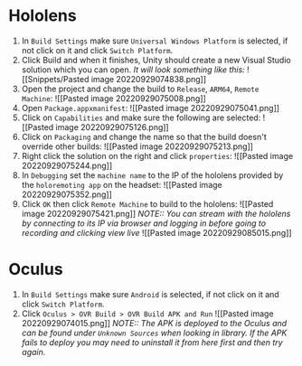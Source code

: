 # Hololens
1) In `Build Settings` make sure `Universal Windows Platform` is selected, if not click on it and click `Switch Platform`.
2) Click Build and when it finishes, Unity should create a new Visual Studio solution which you can open.
*It will look something like this:*
![[Snippets/Pasted image 20220929074838.png]]
3) Open the project and change the build to `Release`, `ARM64`, `Remote Machine`:
![[Pasted image 20220929075008.png]]
4) Open `Package.appxmanifest`:
![[Pasted image 20220929075041.png]]
5) Click on `Capabilities` and make sure the following are selected:
![[Pasted image 20220929075126.png]]
6) Click on `Packaging` and change the name so that the build doesn't override other builds:
![[Pasted image 20220929075213.png]]
7) Right click the solution on the right and click `properties`:
![[Pasted image 20220929075244.png]]
8) In `Debugging` set the `machine name` to the IP of the hololens provided by the `holoremoting app` on the headset: ![[Pasted image 20220929075352.png]]
9) Click `OK` then click `Remote Machine` to build to the hololens: ![[Pasted image 20220929075421.png]]
*NOTE:: You can stream with the hololens by connecting to its IP via browser and logging in before going to recording and clicking view live*
![[Pasted image 20220929085015.png]]

# Oculus
1) In `Build Settings` make sure `Android` is selected, if not click on it and click `Switch Platform`.
2) Click `Oculus > OVR Build > OVR Build APK and Run` ![[Pasted image 20220929074015.png]]
*NOTE:: The APK is deployed to the Oculus and can be found under `Unknown Sources` when looking in library. If the APK fails to deploy you may need to uninstall it from here first and then try again.*
